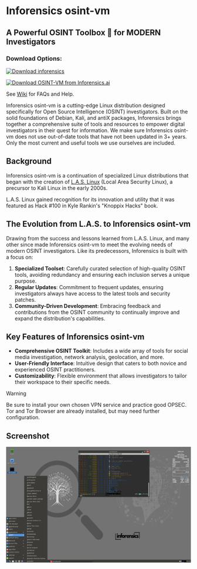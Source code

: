 # Inforensics osint-vm

## A Powerful OSINT Toolbox 🧰️ for MODERN Investigators
### Download Options:  
[![Download inforensics](https://a.fsdn.com/con/app/sf-download-button)](https://sourceforge.net/projects/inforensics/files/beta1/)  

[![Download OSINT-VM from Inforensics.ai](https://img.shields.io/badge/Download%20OSINT--VM%20from%20Inforensics.ai-0078D7?style=for-the-badge&logoWidth=20)](https://dl.inforensics.ai/vm)  

See [Wiki](https://github.com/Inforensics/osint-vm/wiki) for FAQs and Help.


Inforensics osint-vm is a cutting-edge Linux distribution designed specifically for Open Source Intelligence (OSINT) investigators. Built on the solid foundations of Debian, Kali, and antiX packages, Inforensics brings together a comprehensive suite of tools and resources to empower digital investigators in their quest for information. We make sure Inforensics osint-vm does not use out-of-date tools that have not been updated in 3+ years. Only the most current and useful tools we use ourselves are included.

## Background

Inforensics osint-vm is a continuation of specialized Linux distributions that began with the creation of [L.A.S. Linux](https://distrowatch.com/table.php?distribution=las) (Local Area Security Linux), a precursor to Kali Linux in the early 2000s.

L.A.S. Linux gained recognition for its innovation and utility that it was featured as Hack #100 in Kyle Rankin's "Knoppix Hacks" book.

## The Evolution from L.A.S. to Inforensics osint-vm

Drawing from the success and lessons learned from L.A.S. Linux, and many other since made Inforensics osint-vm to meet the evolving needs of modern OSINT investigators. Like its predecessors, Inforensics is built with a focus on:

1. **Specialized Toolset**: Carefully curated selection of high-quality OSINT tools, avoiding redundancy and ensuring each inclusion serves a unique purpose.
2. **Regular Updates**: Commitment to frequent updates, ensuring investigators always have access to the latest tools and security patches.
3. **Community-Driven Development**: Embracing feedback and contributions from the OSINT community to continually improve and expand the distribution's capabilities.

## Key Features of Inforensics osint-vm

- **Comprehensive OSINT Toolkit**: Includes a wide array of tools for social media investigation, network analysis, geolocation, and more.
- **User-Friendly Interface**: Intuitive design that caters to both novice and experienced OSINT practitioners.
- **Customizability**: Flexible environment that allows investigators to tailor their workspace to their specific needs.

> [!WARNING]  
> Be sure to install your own chosen VPN service and practice good OPSEC. Tor and Tor Browser are already installed, but may need further configuration.

## Screenshot
![Inforensics OSINT-VM Desktop](https://github.com/Inforensics/osint-vm/blob/main/screenshots/apps-shell.png)
